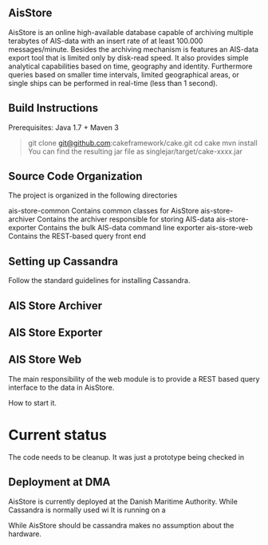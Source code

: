 AisStore
-------------------------------------------------------------------------------
AisStore is an online high-available database capable of archiving multiple terabytes of AIS-data with an insert rate of at least 100.000 messages/minute. 
Besides the archiving mechanism is features an AIS-data export tool that is limited only by disk-read speed. 
It also provides simple analytical capabilities based on
time, geography and identity. Furthermore queries based on smaller time intervals,
limited geographical areas, or single ships can be performed in real-time (less than 1 second).


Build Instructions
-------------------------------------------------------------------------------
Prerequisites: Java 1.7 + Maven 3
> git clone git@github.com:cakeframework/cake.git
> cd cake
> mvn install
You can find the resulting jar file as singlejar/target/cake-xxxx.jar


Source Code Organization
-------------------------------------------------------------------------------
The project is organized in the following directories

ais-store-common     Contains common classes for AisStore
ais-store-archiver   Contains the archiver responsible for storing AIS-data
ais-store-exporter   Contains the bulk AIS-data command line exporter
ais-store-web        Contains the REST-based query front end


Setting up Cassandra
-------------------------------------------------------------------------------
Follow the standard guidelines for installing Cassandra.



AIS Store Archiver
-------------------------------------------------------------------------------

AIS Store Exporter
-------------------------------------------------------------------------------

AIS Store Web
-------------------------------------------------------------------------------
The main responsibility of the web module is to provide a REST based query interface to the data in AisStore.

How to start it.



Current status
========
The code needs to be cleanup. It was just a prototype being checked in






Deployment at DMA
-------------------------------------------------------------------------------
AisStore is currently deployed at the Danish Maritime Authority.
While Cassandra is normally used wi
It is running on a  

While AisStore should be cassandra makes no assumption about the hardware.
